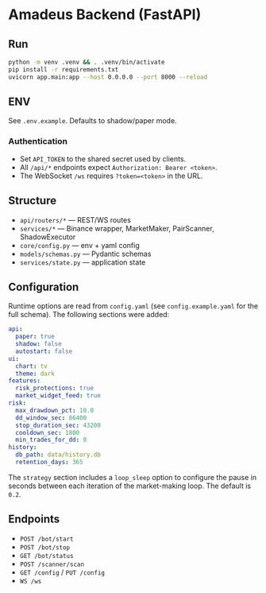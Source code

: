 # Amadeus Backend (FastAPI)

## Run
```bash
python -m venv .venv && . .venv/bin/activate
pip install -r requirements.txt
uvicorn app.main:app --host 0.0.0.0 --port 8000 --reload
```

## ENV
See `.env.example`. Defaults to shadow/paper mode.

### Authentication
- Set `API_TOKEN` to the shared secret used by clients.
- All `/api/*` endpoints expect `Authorization: Bearer <token>`.
- The WebSocket `/ws` requires `?token=<token>` in the URL.

## Structure
- `api/routers/*` — REST/WS routes
- `services/*` — Binance wrapper, MarketMaker, PairScanner, ShadowExecutor
- `core/config.py` — env + yaml config
- `models/schemas.py` — Pydantic schemas
- `services/state.py` — application state

## Configuration
Runtime options are read from `config.yaml` (see `config.example.yaml` for the full schema).
The following sections were added:

```yaml
api:
  paper: true
  shadow: false
  autostart: false
ui:
  chart: tv
  theme: dark
features:
  risk_protections: true
  market_widget_feed: true
risk:
  max_drawdown_pct: 10.0
  dd_window_sec: 86400
  stop_duration_sec: 43200
  cooldown_sec: 1800
  min_trades_for_dd: 0
history:
  db_path: data/history.db
  retention_days: 365
```

The `strategy` section includes a `loop_sleep` option to configure the pause in
seconds between each iteration of the market-making loop. The default is `0.2`.

## Endpoints
- `POST /bot/start`
- `POST /bot/stop`
- `GET /bot/status`
- `POST /scanner/scan`
- `GET /config` / `PUT /config`
- `WS /ws`
